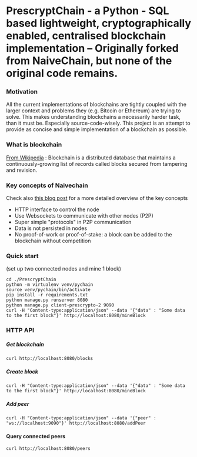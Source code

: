 # PrescryptChain - a Python - SQL based lightweight, cryptographically enabled, centralised blockchain implementation – Originally forked from NaiveChain, but none of the original code remains.

### Motivation
All the current implementations of blockchains are tightly coupled with the larger context and problems they (e.g. Bitcoin or Ethereum) are trying to solve. This makes understanding blockchains a necessarily harder task, than it must be. Especially source-code-wisely. This project is an attempt to provide as concise and simple implementation of a blockchain as possible.


### What is blockchain
[From Wikipedia](https://en.wikipedia.org/wiki/Blockchain_(database)) : Blockchain is a distributed database that maintains a continuously-growing list of records called blocks secured from tampering and revision.

### Key concepts of Naivechain
Check also [this blog post](https://medium.com/@lhartikk/a-blockchain-in-200-lines-of-code-963cc1cc0e54#.dttbm9afr5) for a more detailed overview of the key concepts
* HTTP interface to control the node
* Use Websockets to communicate with other nodes (P2P)
* Super simple "protocols" in P2P communication
* Data is not persisted in nodes
* No proof-of-work or proof-of-stake: a block can be added to the blockchain without competition


### Quick start
(set up two connected nodes and mine 1 block)
```
cd ./PrescryptChain
python -m virtualenv venv/pychain
source venv/pychain/bin/activate
pip install -r requirements.txt
python manage.py runserver 8080
python manage.py client-prescrypto-2 9090
curl -H "Content-type:application/json" --data '{"data" : "Some data to the first block"}' http://localhost:8080/mineBlock
```



### HTTP API
##### Get blockchain
```
curl http://localhost:8080/blocks
```
##### Create block
```
curl -H "Content-type:application/json" --data '{"data" : "Some data to the first block"}' http://localhost:8080/mineBlock
```
##### Add peer
```
curl -H "Content-type:application/json" --data '{"peer" : "ws://localhost:9090"}' http://localhost:8080/addPeer
```
#### Query connected peers
```
curl http://localhost:8080/peers
```
